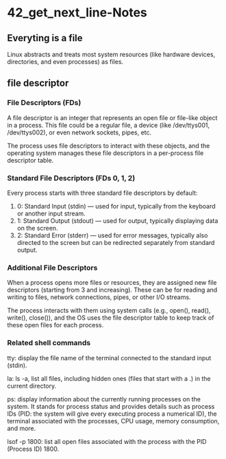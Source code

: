 # 42_get_next_line-Notes

## Everyting is a file
Linux abstracts and treats most system resources (like hardware devices, directories, and even processes) as files.<br>

## file descriptor
### File Descriptors (FDs)
A file descriptor is an integer that represents an open file or file-like object in a process. This file could be a regular file, a device (like /dev/ttys001, /dev/ttys002), or even network sockets, pipes, etc.<br>

The process uses file descriptors to interact with these objects, and the operating system manages these file descriptors in a per-process file descriptor table.<br>
### Standard File Descriptors (FDs 0, 1, 2)
Every process starts with three standard file descriptors by default:
1. 0: Standard Input (stdin) — used for input, typically from the keyboard or another input stream.
2. 1: Standard Output (stdout) — used for output, typically displaying data on the screen.
3. 2: Standard Error (stderr) — used for error messages, typically also directed to the screen but can be redirected separately from standard output.
### Additional File Descriptors
When a process opens more files or resources, they are assigned new file descriptors (starting from 3 and increasing). These can be for reading and writing to files, network connections, pipes, or other I/O streams.<br>

The process interacts with them using system calls (e.g., open(), read(), write(), close()), and the OS uses the file descriptor table to keep track of these open files for each process.<br>
### Related shell commands
tty: display the file name of the terminal connected to the standard input (stdin).<br>

la: ls -a, list all files, including hidden ones (files that start with a .) in the current directory.<br>

ps: display information about the currently running processes on the system. It stands for process status and provides details such as process IDs (PID: the system will give every executing process a numerical ID), the terminal associated with the processes, CPU usage, memory consumption, and more.<br>

lsof -p 1800: list all open files associated with the process with the PID (Process ID) 1800.<br>
